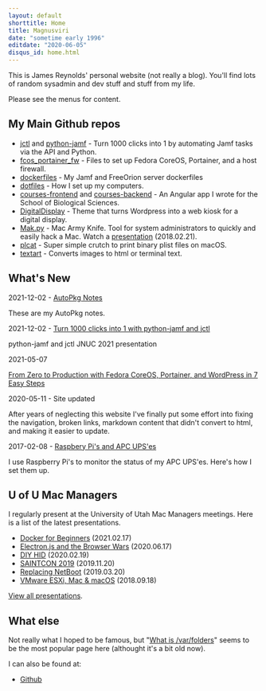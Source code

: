 ```yaml
---
layout: default
shorttitle: Home
title: Magnusviri
date: "sometime early 1996"
editdate: "2020-06-05"
disqus_id: home.html
---
```


This is James Reynolds' personal website (not really a blog). You'll find lots of random sysadmin and dev stuff and stuff from my life.

Please see the menus for content.

## My Main Github repos

- [jctl](https://github.com/magnusviri/jctl) and [python-jamf](https://github.com/magnusviri/python-jamf) - Turn 1000 clicks into 1 by automating Jamf tasks via the API and Python.
- [fcos_portainer_fw](https://github.com/magnusviri/fcos_portainer_fw) - Files to set up Fedora CoreOS, Portainer, and a host firewall.
- [dockerfiles](https://github.com/magnusviri/dockerfiles) - My Jamf and FreeOrion server dockerfiles
- [dotfiles](https://github.com/magnusviri/dotfiles) - How I set up my computers.
- [courses-frontend](https://github.com/magnusviri/courses-frontend) and [courses-backend](https://github.com/magnusviri/courses-backend) - An Angular app I wrote for the School of Biological Sciences.
- [DigitalDisplay](https://github.com/magnusviri/DigitalDisplay) - Theme that turns Wordpress into a web kiosk for a digital display.
- [Mak.py](https://github.com/magnusviri/mak.py) - Mac Army Knife.  Tool for system administrators to quickly and easily hack a Mac.
Watch a [presentation](https://stream.lib.utah.edu/index.php?c=details&id=13043) (2018.02.21).
- [plcat](https://github.com/magnusviri/plcat) - Super simple crutch to print binary plist files on macOS.
- [textart](https://github.com/magnusviri/textart) - Converts images to html or terminal text.


## What's New

2021-12-02 - [AutoPkg Notes](/autopkg-notes.html)

These are my AutoPkg notes.

2021-12-02 - [Turn 1000 clicks into 1 with python-jamf and jctl](https://www.youtube.com/watch?v=2YLriNwyP3s)

python-jamf and jctl JNUC 2021 presentation

2021-05-07

[From Zero to Production with Fedora CoreOS, Portainer, and WordPress in 7 Easy Steps](https://www.portainer.io/blog/from-zero-to-production-with-fedora-coreos-portainer-and-wordpress-in-7-easy-steps)

2020-05-11 - Site updated

After years of neglecting this website I've finally put some effort into fixing the navigation, broken links, markdown content that didn't convert to html, and making it easier to update.

2017-02-08 - [Raspbery Pi's and APC UPS'es](/raspberry-pi-apc-ups.html)

I use Raspberry Pi's to monitor the status of my APC UPS'es. Here's how I set them up.

## U of U Mac Managers

I regularly present at the University of Utah Mac Managers meetings. Here is a list of the latest presentations.

- [Docker for Beginners](https://stream.lib.utah.edu/index.php?c=details&id=13418) (2021.02.17)
- [Electron.js and the Browser Wars](https://stream.lib.utah.edu/index.php?c=details&id=13353) (2020.06.17)
- [DIY HID](https://stream.lib.utah.edu/index.php?c=details&id=13332) (2020.02.19)
- [SAINTCON 2019](https://stream.lib.utah.edu/index.php?c=details&id=13304) (2019.11.20)
- [Replacing NetBoot](https://stream.lib.utah.edu/index.php?c=details&id=13211) (2019.03.20)
- [VMware ESXi, Mac & macOS](https://stream.lib.utah.edu/index.php?c=details&id=13132) (2018.09.18)


[View all presentations](https://stream.lib.utah.edu/index.php?c=browse&m=results&q=james+reynolds&cat=&sort=newest).

## What else

Not really what I hoped to be famous, but "[What is /var/folders](http://magnusviri.com/what-is-var-folders.html)" seems to be the most popular page here (althought it's a bit old now).

I can also be found at:

- [Github](https://github.com/magnusviri)